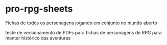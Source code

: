 # pro-rpg-sheets

Fichas de todos os personagens jogando em conjunto no mundo aberto

teste de versionamento de PDFs para fichas de personagens de RPG para manter histórico das aventuras
